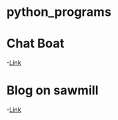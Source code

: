 # python_programs
# Chat Boat 
-[Link](https://landbot.online/v3/H-1534541-XAHK3SUDZBOZ16AA/index.html)
# Blog on sawmill
-[Link](https://hkulkarni379.wixsite.com/kulkarni-saw-mill)

